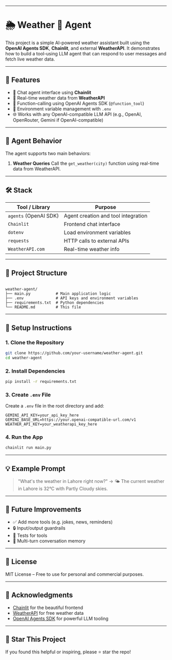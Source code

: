 
---

# 🌦️ Weather 🤖 Agent

This project is a simple AI-powered weather assistant built using the **OpenAI Agents SDK**, **Chainlit**, and external **WeatherAPI**. It demonstrates how to build a tool-using LLM agent that can respond to user messages and fetch live weather data.

---

## 🚀 Features

- 🤖 Chat agent interface using **Chainlit**
- 📡 Real-time weather data from **WeatherAPI**
- 🧰 Function-calling using OpenAI Agents SDK (`@function_tool`)
- 🔐 Environment variable management with `.env`
- 🌐 Works with any OpenAI-compatible LLM API (e.g., OpenAI, OpenRouter, Gemini if OpenAI-compatible)

---

## 🧠 Agent Behavior

The agent supports two main behaviors:

1. **Weather Queries**   Call the `get_weather(city)` function using real-time data from WeatherAPI.



---

## 🛠️ Stack

| Tool / Library         | Purpose                             |
|------------------------|-------------------------------------|
| `agents` (OpenAI SDK)  | Agent creation and tool integration |
| `Chainlit`             | Frontend chat interface             |
| `dotenv`               | Load environment variables          |
| `requests`             | HTTP calls to external APIs         |
| `WeatherAPI.com`       | Real-time weather info              |

---

## 📂 Project Structure

```

weather-agent/
├── main.py           # Main application logic
├── .env              # API keys and environment variables
├── requirements.txt  # Python dependencies
└── README.md         # This file

````

---

## 🔧 Setup Instructions

### 1. Clone the Repository

```bash
git clone https://github.com/your-username/weather-agent.git
cd weather-agent
````

### 2. Install Dependencies

```bash
pip install -r requirements.txt
```

### 3. Create `.env` File

Create a `.env` file in the root directory and add:

```env
GEMINI_API_KEY=your_api_key_here
GEMINI_BASE_URL=https://your.openai-compatible-url.com/v1
WEATHER_API_KEY=your_weatherapi_key_here
```

### 4. Run the App

```bash
chainlit run main.py
```

---

## 💡 Example Prompt

> "What's the weather in Lahore right now?"
> → 🌤️ The current weather in Lahore is 32°C with Partly Cloudy skies.

---

## 🧱 Future Improvements

* ✅ Add more tools (e.g. jokes, news, reminders)
* 🔒 Input/output guardrails
* 🧪 Tests for tools
* 💬 Multi-turn conversation memory

---

## 📜 License

MIT License – Free to use for personal and commercial purposes.

---

## 🤝 Acknowledgments

* [Chainlit](https://docs.chainlit.io/) for the beautiful frontend
* [WeatherAPI](https://www.weatherapi.com/) for free weather data
* [OpenAI Agents SDK](https://github.com/openai/agents) for powerful LLM tooling

---

## 🌟 Star This Project

If you found this helpful or inspiring, please ⭐ star the repo!


